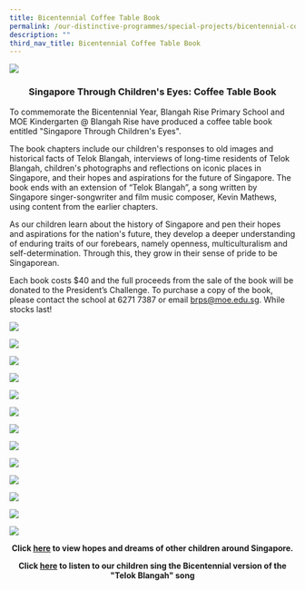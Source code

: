 ```yaml
---
title: Bicentennial Coffee Table Book
permalink: /our-distinctive-programmes/special-projects/bicentennial-coffee-table-book/
description: ""
third_nav_title: Bicentennial Coffee Table Book
---
```

![](/images/Special-Projects-Bicentennial-Coffee-Table-Book.png)

<h3 style="text-align: center;"><strong>Singapore Through Children's Eyes: Coffee Table Book</strong></h3>
<p>To commemorate the Bicentennial Year, Blangah Rise Primary School and MOE Kindergarten @ Blangah Rise have produced a coffee table book entitled "Singapore Through Children's Eyes".</p>
<p>The book chapters include our children's responses to old images and historical facts of Telok Blangah, interviews of long-time residents of Telok Blangah, children's photographs and reflections on iconic places in Singapore, and their hopes and aspirations for the future of Singapore. The book ends with an extension of &ldquo;Telok Blangah&rdquo;, a song written by Singapore singer-songwriter and film music composer, Kevin Mathews, using content from the earlier chapters.</p>
<p>As our children learn about the history of Singapore and pen their hopes and aspirations for the nation's future, they develop a deeper understanding of enduring traits of our forebears, namely openness, multiculturalism and self-determination. Through this, they grow in their sense of pride to be Singaporean.</p>
<p>Each book costs $40 and the full proceeds from the sale of the book will be donated to the President&rsquo;s Challenge. To purchase a copy of the book, please contact the school at 6271 7387 or email&nbsp;<a href="mailto:brps@moe.edu.sg">brps@moe.edu.sg</a>. While stocks last!</p>

![](/images/image002.jpeg)

![](/images/123.png)

![](/images/234.png)

![](/images/345.png)

![](/images/456.png)

![](/images/567.png)

![](/images/678.png)

![](/images/789.png)

![](/images/8910.png)

![](/images/9%20(1).png)

![](/images/101112.png)

![](/images/11.png)

![](/images/12.png)

<p style="text-align: center;"><strong>Click&nbsp;<a href="https://www.facebook.com/pg/Blangah-Rise-Primary-School-1143547012326368/photos/?tab=album&amp;album_id=2896784993669219&amp;ref=page_internal"><u>here</u></a>&nbsp;to view hopes and dreams of other children around Singapore.</strong></p>
<p style="text-align: center;"><strong>Click&nbsp;<a href="/telok-blangah-song-our-bicentennial-version/">here</a>&nbsp;to listen to our children sing the Bicentennial version of the "Telok Blangah" song</strong></p>